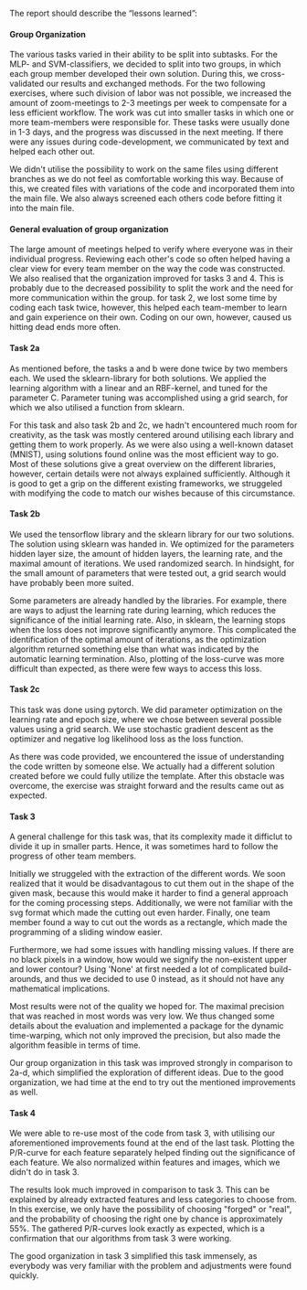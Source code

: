The report should describe the “lessons learned”:

#### Group Organization

The various tasks varied in their ability to be split into subtasks. For the MLP- and SVM-classifiers, we decided to split into two groups,
in which each group member developed their own solution. During this, we cross-validated our results and exchanged methods. For the two 
following exercises, where such division of labor was not possible, we increased the amount of zoom-meetings to 2-3 meetings per week to compensate for a less efficient workflow. The work was cut into smaller tasks in which one or more team-members were responsible for. These tasks were usually done in 1-3 days, and the progress was discussed in the next meeting. If there were any issues during code-development, we communicated by text and helped each other out.

We didn't utilise the possibility to work on the same files using different branches as we do not feel as comfortable working
this way. Because of this, we created files with variations of the code and incorporated them into the main file. We also always screened
each others code before fitting it into the main file.

#### General evaluation of group organization

The large amount of meetings helped to verify where everyone was in their individual progress. Reviewing each other's code so often helped having a clear view for every team member on the way the code was constructed. We also realised that the organization improved for tasks 3 and 4. This is probably due to the decreased possibility to split the work and the need for more communication within the group. for task 2, we lost some time by coding each task twice, however, this helped each team-member to learn and gain experience on their own. Coding on our own, however, caused us hitting dead ends more often.

#### Task 2a

As mentioned before, the tasks a and b were done twice by two members each. We used the sklearn-library for both solutions. We applied the learning algorithm with a linear and an RBF-kernel, and tuned for the parameter C. Parameter tuning was accomplished using a grid search, for which we also utilised a function from sklearn.

For this task and also task 2b and 2c, we hadn't encountered much room for creativity, as the task was mostly centered around utilising each library and getting them to work properly. As we were also using a well-known dataset (MNIST), using solutions found online was the most efficient way to go. Most of these solutions give a great overview on the different libraries, however, certain details were not always explained sufficiently. Although it is good to get a grip on the different existing frameworks, we struggeled with modifying the code to match our wishes because of this circumstance. 

#### Task 2b
We used the tensorflow library and the sklearn library for our two solutions. The solution using sklearn was handed in.
We optimized for the parameters hidden layer size, the amount of hidden layers, the learning rate, and the maximal amount of iterations. We used randomized search. In hindsight, for the small amount of parameters that were tested out, a grid search would have probably been more suited. 

Some parameters are already handled by the libraries. For example, there are ways to adjust the learning rate during learning, which reduces the significance of the initial learning rate. Also, in sklearn, the learning stops when the loss does not improve significantly anymore. This complicated the identification of the optimal amount of iterations, as the optimization algorithm returned something else than what was indicated by the automatic learning termination. Also, plotting of the loss-curve was more difficult than expected, as there were few ways to access this loss.

#### Task 2c
This task was done using pytorch. We did parameter optimization on the learning rate and epoch size, where we chose between several possible values using a grid search. We use stochastic gradient descent as the optimizer and negative log likelihood loss as the loss function.

As there was code provided, we encountered the issue of understanding the code written by someone else. We actually had a different solution created before we could fully utilize the template. After this obstacle was overcome, the exercise was straight forward and the results came out as expected.
#### Task 3

A general challenge for this task was, that its complexity made it difficlut to divide it up in smaller parts. Hence, it was sometimes hard to follow the progress of other team members.

Initially we struggeled with the extraction of the different words. We soon realized that it would be disadvantagous to cut them out in the shape of the given mask, because this would make it harder to find a general approach for the coming processing steps. Additionally, we were not familiar with the svg format which made the cutting out even harder. Finally, one team member found a way to cut out the words as a rectangle, which made the programming of a sliding window easier.  

Furthermore, we had some issues with handling missing values. If there are no black pixels in a window, how would we signify the non-existent upper and lower contour? Using 'None' at first needed a lot of complicated build-arounds, and thus we decided to use 0 instead, as it should not have any mathematical implications.

Most results were not of the quality we hoped for. The maximal precision that was reached in most words was very low. We thus changed some details about the evaluation and implemented a package for the dynamic time-warping, which not only improved the precision, but also made the algorithm feasible in terms of time.

Our group organization in this task was improved strongly in comparison to 2a-d, which simplified the exploration of different ideas. Due to the good organization, we had time at the end to try out the mentioned improvements as well.

#### Task 4

We were able to re-use most of the code from task 3, with utilising our aforementioned improvements found at the end of the last task.
Plotting the P/R-curve for each feature separately helped finding out the significance of each feature. We also normalized within features and images, which we didn't do in task 3. 

The results look much improved in comparison to task 3. This can be explained by already extracted features and less categories to choose from. In this exercise, we only have the possibility of choosing "forged" or "real", and the probability of choosing the right one by chance is approximately 55%. The gathered P/R-curves look exactly as expected, which is a confirmation that our algorithms from task 3 were working.

The good organization in task 3 simplified this task immensely, as everybody was very familiar with the problem and adjustments were found quickly.
